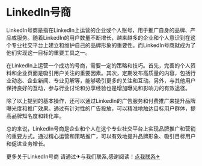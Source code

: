 # LinkedIn号商

LinkedIn号商是指在LinkedIn上运营的企业或个人账号，用于推广自身的品牌、产品或服务。随着LinkedIn的用户数量不断增长，越来越多的企业和个人意识到在这个专业社交平台上建立和维护自己的品牌形象的重要性。而LinkedIn号商就成为了他们实现这一目标的重要工具之一。

在LinkedIn上运营一个成功的号商，需要一定的策略和技巧。首先，完善的个人资料和企业页面是吸引用户关注的重要因素。其次，定期发布高质量的内容，包括行业动态、企业新闻、专业见解等，能够吸引更多的关注和互动。另外，与其他用户保持良好的互动，参与行业讨论和分享经验也是增加曝光和影响力的有效途径。

除了以上提到的基本操作，还可以通过LinkedIn的广告服务和付费推广来提升品牌曝光度和推广效果。通过有针对性的广告投放，可以精准地触达目标用户群体，提高品牌知名度和转化率。

总的来说，LinkedIn号商是企业和个人在这个专业社交平台上实现品牌推广和营销的重要方式。通过精心运营和策略推广，可以有效地提升品牌形象、吸引目标用户和促进业务增长。

更多关于LinkedIn号商 请通过✈与我们联系,感谢阅读！[点我联系✈](https://hk.G208.com)